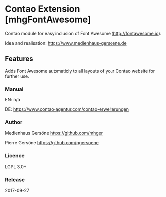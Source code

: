 # Contao Extension [mhgFontAwesome]

Contao module for easy inclusion of Font Awesome (<http://fontawesome.io>).

Idea and realisation: <https://www.medienhaus-gersoene.de>


## Features
Adds Font Awesome automaticly to all layouts of your Contao website for further use.


### Manual
EN: n/a

DE: <https://www.contao-agentur.com/contao-erweiterungen>


### Author
Medienhaus Gersöne <https://github.com/mhger>

Pierre Gersöne <https://github.com/pgersoene> 


### Licence
LGPL 3.0+


### Release
2017-09-27